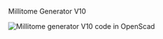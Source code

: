 Millitome Generator V10

![Millitome generator V10 code in OpenScad](/images/Millitome-Generator-V10.png
 "Millitome Generator V10")
